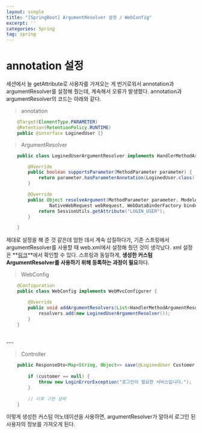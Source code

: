 ```yaml
---
layout: single
title: "[SpringBoot] ArgumentResolver 설정 / WebConfig"
excerpt: ''
categories: Spring
tag: spring
---
```


# annotation 설정
세션에서 늘 getAttribute로 사용자를 가져오는 게 번거로워서 annotation과 argumentResolver를 설정해 줬는데, 계속해서 오류가 발생했다. annotation과 argumentResolver의 코드는 아래와 같다.

> annotation

```java
    @Target(ElementType.PARAMETER)
    @Retention(RetentionPolicy.RUNTIME)
    public @interface LoginedUser {}
```

> ArgumentResolver

```java
    public class LoginedUserArgumentResolver implements HandlerMethodArgumentResolver {

        @Override
        public boolean supportsParameter(MethodParameter parameter) {
            return parameter.hasParameterAnnotation(LoginedUser.class);
        }

        @Override
        public Object resolveArgument(MethodParameter parameter, ModelAndViewContainer mavContainer,
                NativeWebRequest webRequest, WebDataBinderFactory binderFactory) throws Exception {
            return SessionUtils.getAttribute("LOGIN_USER");
        }

    }
```

제대로 설정을 해 준 것 같은데 엄한 데서 계속 삽질하다가, 기존 스프링에서 argumentResolver를 사용할 때 web.xml에서 설정해 줬던 것이 생각났다. xml 설정은 **[링크](https://subtitle1.github.io/spring/argumentResolver/)**에서 확인할 수 있다. 스프링과 동일하게, **생성한 커스텀 ArgumentResolver를 사용하기 위해 등록하는 과정이 필요**하다.

> WebConfig

```java
    @Configuration
    public class WebConfig implements WebMvcConfigurer {

        @Override
        public void addArgumentResolvers(List<HandlerMethodArgumentResolver> resolvers) {
            resolvers.add(new LoginedUserArgumentResolver());
        }
    }
```

<br>
---

> Controller

```java
    public ResponseDto<Map<String, Object>> save(@LoginedUser Customer customer, ReviewInsertForm form) {
        
        if (customer == null) {
            throw new LoginErrorException("로그인이 필요한 서비스입니다.");
        }
        
        // 이후 구현 생략
    }
```

이렇게 생성한 커스텀 어노테이션을 사용하면, argumentResolver가 알아서 로그인 된 사용자의 정보를 가져오게 된다.